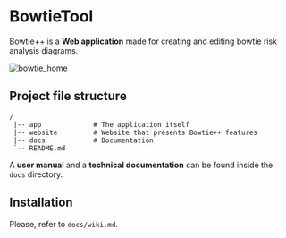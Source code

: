 # BowtieTool

Bowtie++ is a **Web application** made for creating and editing bowtie risk analysis diagrams.

![bowtie_home](/Users/clemultics/Pictures/bowtie_home.png)

## Project file structure

```
/
 |-- app             # The application itself
 |-- website         # Website that presents Bowtie++ features
 |-- docs            # Documentation
 `-- README.md
```

A **user manual** and a **technical documentation** can be found inside the `docs` directory.

## Installation

Please, refer to `docs/wiki.md`.